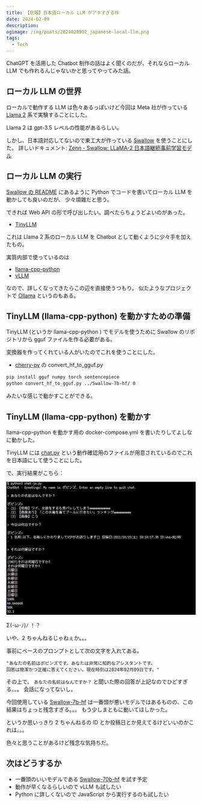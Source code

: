 ```yaml
---
title: 【悲報】日本語ローカル LLM がアホすぎる件
date: 2024-02-09
description:
ogimage: /img/posts/2024020902_japanese-local-llm.png
tags:
  - Tech
---
```


ChatGPT を活用した Chatbot 制作の話はよく聞くのだが、それならローカル LLM
でも作れるんじゃないかと思ってやってみた話。

## ローカル LLM の世界

ローカルで動作する LLM は色々あるっぽいけど今回は Meta 社が作っている
[Llama 2](https://llama.meta.com) 系で実験することにした。

Llama 2 は gpt-3.5 レベルの性能があるらしい。

しかし、日本語対応してないので東工大が作っている
[Swallow](https://huggingface.co/tokyotech-llm) を使うことにした。
詳しいドキュメント:
[Zenn - Swallow: LLaMA-2 日本語継続事前学習モデル](https://zenn.dev/tokyotech_lm/articles/d6cb3a8fdfc907)

## ローカル LLM の実行

[Swallow の README](https://huggingface.co/tokyotech-llm/Swallow-7b-hf)
にあるように Python でコードを書いてローカル LLM を動かしても良いのだが、
少々煩雑だと思う。

できれば Web API の形で呼び出したい。調べたらちょうどよいのがあった。

- [TinyLLM](https://github.com/jasonacox/TinyLLM)

これは Llama 2 系のローカル LLM を Chatbot として動くように少々手を加えたもの。

実質内部で使っているのは

- [llama-cpp-python](https://llama-cpp-python.readthedocs.io/en/latest/)
- [vLLM](https://docs.vllm.ai/en/latest/)

なので、詳しくなってきたらこの辺を直接使うつもり。 似たようなプロジェクトで
[Ollama](https://ollama.ai) というのもある。

## TinyLLM (llama-cpp-python) を動かすための準備

TinyLLM (というか llama-cpp-python ) でモデルを使うために Swallow
のリポジトリから gguf ファイルを作る必要がある。

変換器を作ってくれている人がいたのでこれを使うことにした。

- [cherry-py](https://github.com/3eeps/cherry-py) の convert_hf_to_gguf.py

```bash
pip install gguf numpy torch sentencepiece
python convert_hf_to_gguf.py ../Swallow-7b-hf/ 0
```

みたいな感じで動かすことができる。

## TinyLLM (llama-cpp-python) を動かす

llama-cpp-python を動かす用の docker-compose.yml
を書いたりしてよしなに動かした。

TinyLLM には [chat.py](https://github.com/jasonacox/TinyLLM/blob/main/chat.py)
という動作確認用のファイルが用意されているのでこれを日本語にして使うことにした。

で、実行結果がこちら：

![swallow-llm.png](/img/posts/2024020902/swallow-llm.png)

<div class="post-learge-font">
Σ(･ω･ﾉ)ﾉ ！？
</div>

いや、2 ちゃんねるじゃねぇか。。。

事前にベースのプロンプトとして次の文字を入れてある。

```
"あなたの名前はポピンズです。あなたは非常に知的なアシスタントです。
回答は簡潔かつ正確に答えてください。現在時刻は2024年02月09日です。"
```

その上で、 `あなたの名前はなんですか？`
と聞いた際の回答が上記なのでひどすぎる。。。 会話になってないし。

今回使用している
[Swallow-7b-hf](https://huggingface.co/tokyotech-llm/Swallow-7b-hf)
は一番頭が悪いモデルではあるものの、この結果はちょっと残念すぎる。。。
もう少しまともに動いてほしかった。

というか思いっきり 2 ちゃんねるの ID
とか投稿日とか見えてるけどいいのかこれは。。。

色々と思うことがあるけど残念な気持ちだ。

## 次はどうするか

- 一番頭のいいモデルである
  [Swallow-70b-hf](https://huggingface.co/tokyotech-llm/Swallow-70b-hf)
  を試す予定
- 動作が早くなるらしいので vLLM も試したい
- Python に詳しくないので JavaScript から実行するのも試したい
